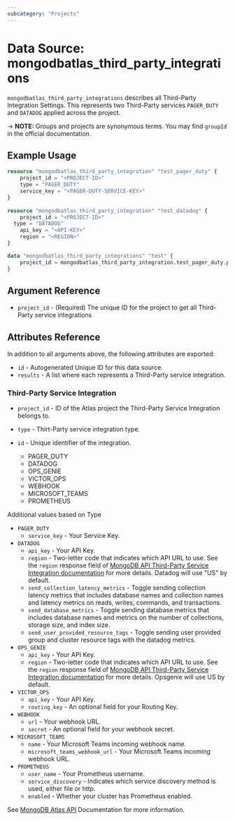 ```yaml
---
subcategory: "Projects"
---
```


# Data Source: mongodbatlas_third_party_integrations

`mongodbatlas_third_party_integrations` describes all Third-Party Integration Settings. This represents two Third-Party services `PAGER_DUTY` and `DATADOG`
applied across the project. 

-> **NOTE:** Groups and projects are synonymous terms. You may find `groupId` in the official documentation.

## Example Usage

```terraform
resource "mongodbatlas_third_party_integration" "test_pager_duty" {
    project_id = "<PROJECT-ID>"
	type = "PAGER_DUTY"
	service_key = "<PAGER-DUTY-SERVICE-KEY>"
}
	
resource "mongodbatlas_third_party_integration" "test_datadog" {
	project_id = "<PROJECT-ID>"
  type = "DATADOG"
	api_key = "<API-KEY>"
	region = "<REGION>"
}

data "mongodbatlas_third_party_integrations" "test" {
	project_id = mongodbatlas_third_party_integration.test_pager_duty.project_id
}
```

## Argument Reference

* `project_id` - (Required) The unique ID for the project to get all Third-Party service integrations

## Attributes Reference

In addition to all arguments above, the following attributes are exported:

* `id` - Autogenerated Unique ID for this data source.
* `results` - A list where each represents a Third-Party service integration.


### Third-Party Service Integration 

* `project_id` - ID of the Atlas project the Third-Party Service Integration belongs to.
* `type` - Thirt-Party service integration type.
* `id` - Unique identifier of the integration.

     * PAGER_DUTY
     * DATADOG
     * OPS_GENIE
     * VICTOR_OPS
     * WEBHOOK
     * MICROSOFT_TEAMS
     * PROMETHEUS

 
Additional values based on Type

* `PAGER_DUTY`
  * `service_key` - Your Service Key.
* `DATADOG`
  * `api_key` - Your API Key.
  * `region` - Two-letter code that indicates which API URL to use. See the `region` response field of [MongoDB API Third-Party Service Integration documentation](https://www.mongodb.com/docs/api/doc/atlas-admin-api-v2/operation/operation-getthirdpartyintegration) for more details. Datadog will use "US" by default.
  * `send_collection_latency_metrics` - Toggle sending collection latency metrics that includes database names and collection names and latency metrics on reads, writes, commands, and transactions.
  * `send_database_metrics` - Toggle sending database metrics that includes database names and metrics on the number of collections, storage size, and index size.
  * `send_user_provided_resource_tags` - Toggle sending user provided group and cluster resource tags with the datadog metrics.
* `OPS_GENIE`
  * `api_key` - Your API Key.
  * `region` -  Two-letter code that indicates which API URL to use. See the `region` response field of [MongoDB API Third-Party Service Integration documentation](https://www.mongodb.com/docs/api/doc/atlas-admin-api-v2/operation/operation-getthirdpartyintegration) for more details. Opsgenie will use US by default.
* `VICTOR_OPS`
  * `api_key` - 	Your API Key.
  * `routing_key` - An optional field for your Routing Key.
* `WEBHOOK`
  * `url` - Your webhook URL.
  * `secret` - An optional field for your webhook secret.
* `MICROSOFT_TEAMS`
  * `name` - Your Microsoft Teams incoming webhook name.
  * `microsoft_teams_webhook_url` -  Your Microsoft Teams incoming webhook URL.
* `PROMETHEUS`
  * `user_name` - Your Prometheus username.
  * `service_discovery` - Indicates which service discovery method is used, either file or http.
  * `enabled` - Whether your cluster has Prometheus enabled.

See [MongoDB Atlas API](https://www.mongodb.com/docs/atlas/reference/api-resources-spec/#tag/Third-Party-Integrations/operation/createThirdPartyIntegration) Documentation for more information.
